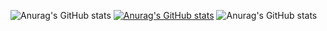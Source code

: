 ![Anurag's GitHub stats](https://github-readme-stats.vercel.app/api?username=pransfries&icons=true&theme=cobalt&show=reviews,discussions_started,discussions_answered,prs_merged,prs_merged_percentage)
[![Anurag's GitHub stats](https://github-readme-stats.vercel.app/api?username=pransfries)](https://github.com/anuraghazra/github-readme-stats)
![Anurag's GitHub stats](https://github-readme-stats.vercel.app/api?username=pransfries&show_icons=true&theme=radical)
